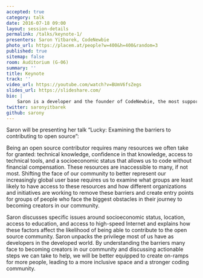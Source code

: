 ```yaml
---
accepted: true
category: talk
date: 2016-07-18 09:00
layout: session-details
permalink: /talks/keynote-1/
presenters: Saron Yitbarek, CodeNewbie
photo_url: https://placem.at/people?w=400&h=400&random=3
published: true
sitemap: false
room: Auditorium (G-06)
summary: ''
title: Keynote
track: ''
video_url: https://youtube.com/watch?v=BUmV6fsZegs
slides_url: https://slideshare.com/
bio: |
    Saron is a developer and the founder of CodeNewbie, the most supportive community of programmers and people learning to code. You can learn more about her in her original cartoon!
twitter: saronyitbarek
github: sarony
---
```

Saron will be presenting her talk “Lucky: Examining the barriers to contributing to open source”:

Being an open source contributor requires many resources we often take for granted: technical knowledge, confidence in that knowledge, access to technical tools, and a socioeconomic status that allows us to code without financial compensation. These resources are inaccessible to many, if not most. Shifting the face of our community to better represent our increasingly global user base requires us to examine what groups are least likely to have access to these resources and how different organizations and initiatives are working to remove these barriers and create entry points for groups of people who face the biggest obstacles in their journey to becoming creators in our community.

Saron discusses specific issues around socioeconomic status, location, access to education, and access to high-speed Internet and explains how these factors affect the likelihood of being able to contribute to the open source community. Saron unpacks the privilege most of us have as developers in the developed world. By understanding the barriers many face to becoming creators in our community and discussing actionable steps we can take to help, we will be better equipped to create on-ramps for more people, leading to a more inclusive space and a stronger coding community.
